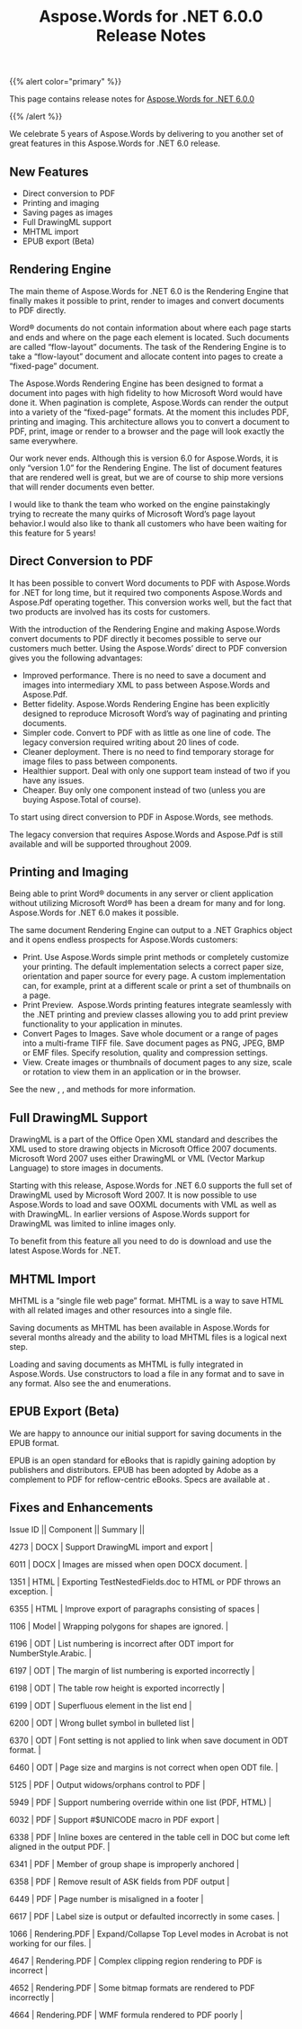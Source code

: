 ﻿---
title: Aspose.Words for .NET 6.0.0 Release Notes
type: docs
weight: 10
url: /net/aspose-words-for-net-6-0-0-release-notes/
---

{{% alert color="primary" %}} 

This page contains release notes for [Aspose.Words for .NET 6.0.0](http://www.aspose.com/downloads/words/net/new-releases/aspose.words-for-.net-6.0.0/)

{{% /alert %}} 

We celebrate 5 years of Aspose.Words by delivering to you another set of great features in this Aspose.Words for .NET 6.0 release.

## New Features

- Direct conversion to PDF
- Printing and imaging
- Saving pages as images
- Full DrawingML support
- MHTML import
- EPUB export (Beta)

## Rendering Engine

The main theme of Aspose.Words for .NET 6.0 is the Rendering Engine that finally makes it possible to print, render to images and convert documents to PDF directly.

Word® documents do not contain information about where each page starts and ends and where on the page each element is located. Such documents are called “flow-layout” documents. The task of the Rendering Engine is to take a “flow-layout” document and allocate content into pages to create a “fixed-page” document.

The Aspose.Words Rendering Engine has been designed to format a document into pages with high fidelity to how Microsoft Word would have done it. When pagination is complete, Aspose.Words can render the output into a variety of the “fixed-page” formats. At the moment this includes PDF, printing and imaging. This architecture allows you to convert a document to PDF, print, image or render to a browser and the page will look exactly the same everywhere.

Our work never ends. Although this is version 6.0 for Aspose.Words, it is only “version 1.0” for the Rendering Engine. The list of document features that are rendered well is great, but we are of course to ship more versions that will render documents even better.

I would like to thank the team who worked on the engine painstakingly trying to recreate the many quirks of Microsoft Word’s page layout behavior.I would also like to thank all customers who have been waiting for this feature for 5 years!

## Direct Conversion to PDF

It has been possible to convert Word documents to PDF with Aspose.Words for .NET for long time, but it required two components Aspose.Words and Aspose.Pdf operating together. This conversion works well, but the fact that two products are involved has its costs for customers.

With the introduction of the Rendering Engine and making Aspose.Words convert documents to PDF directly it becomes possible to serve our customers much better. Using the Aspose.Words’ direct to PDF conversion gives you the following advantages:

- Improved performance. There is no need to save a document and images into intermediary XML to pass between Aspose.Words and Aspose.Pdf. 
- Better fidelity. Aspose.Words Rendering Engine has been explicitly designed to reproduce Microsoft Word’s way of paginating and printing documents. 
- Simpler code. Convert to PDF with as little as one line of code. The legacy conversion required writing about 20 lines of code. 
- Cleaner deployment. There is no need to find temporary storage for image files to pass between components. 
- Healthier support. Deal with only one support team instead of two if you have any issues. 
- Cheaper. Buy only one component instead of two (unless you are buying Aspose.Total of course). 

To start using direct conversion to PDF in Aspose.Words, see methods.

The legacy conversion that requires Aspose.Words and Aspose.Pdf is still available and will be supported throughout 2009.

## Printing and Imaging

Being able to print Word® documents in any server or client application without utilizing Microsoft Word® has been a dream for many and for long. Aspose.Words for .NET 6.0 makes it possible. 

The same document Rendering Engine can output to a .NET Graphics object and it opens endless prospects for Aspose.Words customers:

- Print. Use Aspose.Words simple print methods or completely customize your printing. The default implementation selects a correct paper size, orientation and paper source for every page. A custom implementation can, for example, print at a different scale or print a set of thumbnails on a page. 
- Print Preview.  Aspose.Words printing features integrate seamlessly with the .NET printing and preview classes allowing you to add print preview functionality to your application in minutes. 
- Convert Pages to Images. Save whole document or a range of pages into a multi-frame TIFF file. Save document pages as PNG, JPEG, BMP or EMF files. Specify resolution, quality and compression settings. 
- View. Create images or thumbnails of document pages to any size, scale or rotation to view them in an application or in the browser. 

See the new , , and methods for more information.

## Full DrawingML Support

DrawingML is a part of the Office Open XML standard and describes the XML used to store drawing objects in Microsoft Office 2007 documents. Microsoft Word 2007 uses either DrawingML or VML (Vector Markup Language) to store images in documents.

Starting with this release, Aspose.Words for .NET 6.0 supports the full set of DrawingML used by Microsoft Word 2007. It is now possible to use Aspose.Words to load and save OOXML documents with VML as well as with DrawingML. In earlier versions of Aspose.Words support for DrawingML was limited to inline images only.

To benefit from this feature all you need to do is download and use the latest Aspose.Words for .NET.

## MHTML Import

MHTML is a “single file web page” format. MHTML is a way to save HTML with all related images and other resources into a single file.

Saving documents as MHTML has been available in Aspose.Words for several months already and the ability to load MHTML files is a logical next step.

Loading and saving documents as MHTML is fully integrated in Aspose.Words. Use constructors to load a file in any format and to save in any format. Also see the and enumerations.

## EPUB Export (Beta)

We are happy to announce our initial support for saving documents in the EPUB format.

EPUB is an open standard for eBooks that is rapidly gaining adoption by publishers and distributors. EPUB has been adopted by Adobe as a complement to PDF for reflow-centric eBooks. Specs are available at .

## Fixes and Enhancements

Issue ID || 
Component || 
Summary ||

4273 | DOCX | 
Support DrawingML import and export |

6011 | DOCX | 
Images are missed when open DOCX document. |

1351 | HTML | 
Exporting TestNestedFields.doc to HTML or PDF throws an exception. |

6355 | HTML | 
Improve export of paragraphs consisting of spaces |

1106 | Model | 
Wrapping polygons for shapes are ignored. |

6196 | ODT | 
List numbering is incorrect after ODT import for NumberStyle.Arabic. |

6197 | ODT | 
The margin of list numbering is exported incorrectly |

6198 | ODT | 
The table row height is exported incorrectly |

6199 | ODT | 
Superfluous element in the list end |

6200 | ODT | 
Wrong bullet symbol in bulleted list |

6370 | ODT | 
Font setting is not applied to link when save document in ODT format. |

6460 | ODT | 
Page size and margins is not correct when open ODT file. |

5125 | PDF | 
Output widows/orphans control to PDF |

5949 | PDF | 
Support numbering override within one list (PDF, HTML) |

6032 | PDF | 
Support #$UNICODE macro in PDF export |

6338 | PDF | 
Inline boxes are centered in the table cell in DOC but come left aligned in the output PDF. |

6341 | PDF | 
Member of group shape is improperly anchored |

6358 | PDF | 
Remove result of ASK fields from PDF output |

6449 | PDF | 
Page number is misaligned in a footer |

6617 | PDF | 
Label size is output or defaulted incorrectly in some cases. |

1066 | Rendering.PDF | 
Expand/Collapse Top Level modes in Acrobat is not working for our files. |

4647 | Rendering.PDF | 
Complex clipping region rendering to PDF is incorrect |

4652 | Rendering.PDF | 
Some bitmap formats are rendered to PDF incorrectly |

4664 | Rendering.PDF | 
WMF formula rendered to PDF poorly |

